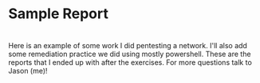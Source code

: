 # Sample Report
#
Here is an example of some work I did pentesting a network.
I'll also add some remediation practice we did using mostly powershell.
These are the reports that I ended up with after the exercises.
For more questions talk to Jason (me)!
